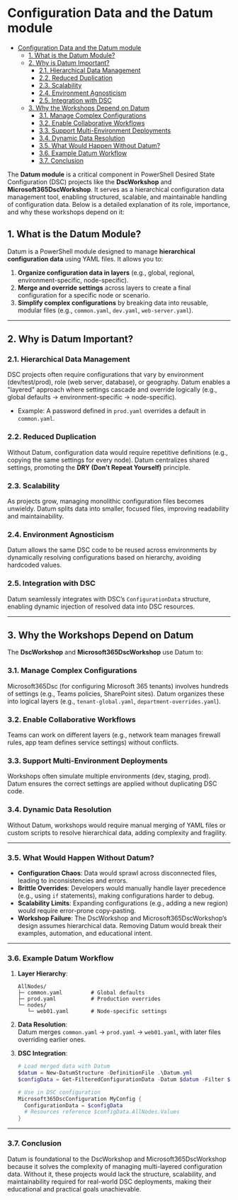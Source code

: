 # Configuration Data and the Datum module

- [Configuration Data and the Datum module](#configuration-data-and-the-datum-module)
  - [1. What is the Datum Module?](#1-what-is-the-datum-module)
  - [2. Why is Datum Important?](#2-why-is-datum-important)
    - [2.1. Hierarchical Data Management](#21-hierarchical-data-management)
    - [2.2. Reduced Duplication](#22-reduced-duplication)
    - [2.3. Scalability](#23-scalability)
    - [2.4. Environment Agnosticism](#24-environment-agnosticism)
    - [2.5. Integration with DSC](#25-integration-with-dsc)
  - [3. Why the Workshops Depend on Datum](#3-why-the-workshops-depend-on-datum)
    - [3.1. Manage Complex Configurations](#31-manage-complex-configurations)
    - [3.2. Enable Collaborative Workflows](#32-enable-collaborative-workflows)
    - [3.3. Support Multi-Environment Deployments](#33-support-multi-environment-deployments)
    - [3.4. Dynamic Data Resolution](#34-dynamic-data-resolution)
    - [3.5. What Would Happen Without Datum?](#35-what-would-happen-without-datum)
    - [3.6. Example Datum Workflow](#36-example-datum-workflow)
    - [3.7. Conclusion](#37-conclusion)


The **Datum module** is a critical component in PowerShell Desired State Configuration (DSC) projects like the **DscWorkshop** and **Microsoft365DscWorkshop**. It serves as a hierarchical configuration data management tool, enabling structured, scalable, and maintainable handling of configuration data. Below is a detailed explanation of its role, importance, and why these workshops depend on it:

## 1. What is the Datum Module?

Datum is a PowerShell module designed to manage **hierarchical configuration data** using YAML files. It allows you to:

1. **Organize configuration data in layers** (e.g., global, regional, environment-specific, node-specific).
2. **Merge and override settings** across layers to create a final configuration for a specific node or scenario.
3. **Simplify complex configurations** by breaking data into reusable, modular files (e.g., `common.yaml`, `dev.yaml`, `web-server.yaml`).

---

## 2. Why is Datum Important?

### 2.1. Hierarchical Data Management

DSC projects often require configurations that vary by environment (dev/test/prod), role (web server, database), or geography. Datum enables a "layered" approach where settings cascade and override logically (e.g., global defaults → environment-specific → node-specific).

- Example: A password defined in `prod.yaml` overrides a default in `common.yaml`.

### 2.2. Reduced Duplication

Without Datum, configuration data would require repetitive definitions (e.g., copying the same settings for every node). Datum centralizes shared settings, promoting the **DRY (Don’t Repeat Yourself)** principle.

### 2.3. Scalability

As projects grow, managing monolithic configuration files becomes unwieldy. Datum splits data into smaller, focused files, improving readability and maintainability.

### 2.4. Environment Agnosticism

Datum allows the same DSC code to be reused across environments by dynamically resolving configurations based on hierarchy, avoiding hardcoded values.

### 2.5. Integration with DSC

Datum seamlessly integrates with DSC’s `ConfigurationData` structure, enabling dynamic injection of resolved data into DSC resources.

---

## 3. Why the Workshops Depend on Datum

The **DscWorkshop** and **Microsoft365DscWorkshop** use Datum to:

### 3.1. Manage Complex Configurations

Microsoft365Dsc (for configuring Microsoft 365 tenants) involves hundreds of settings (e.g., Teams policies, SharePoint sites). Datum organizes these into logical layers (e.g., `tenant-global.yaml`, `department-overrides.yaml`).

### 3.2. Enable Collaborative Workflows

Teams can work on different layers (e.g., network team manages firewall rules, app team defines service settings) without conflicts.

### 3.3. Support Multi-Environment Deployments

Workshops often simulate multiple environments (dev, staging, prod). Datum ensures the correct settings are applied without duplicating DSC code.

### 3.4. Dynamic Data Resolution

Without Datum, workshops would require manual merging of YAML files or custom scripts to resolve hierarchical data, adding complexity and fragility.

---

### 3.5. What Would Happen Without Datum?

- **Configuration Chaos**: Data would sprawl across disconnected files, leading to inconsistencies and errors.
- **Brittle Overrides**: Developers would manually handle layer precedence (e.g., using `if` statements), making configurations harder to debug.
- **Scalability Limits**: Expanding configurations (e.g., adding a new region) would require error-prone copy-pasting.
- **Workshop Failure**: The DscWorkshop and Microsoft365DscWorkshop’s design assumes hierarchical data. Removing Datum would break their examples, automation, and educational intent.

---

### 3.6. Example Datum Workflow

1. **Layer Hierarchy**:  

   ```
   AllNodes/
   ├─ common.yaml         # Global defaults
   ├─ prod.yaml           # Production overrides
   └─ nodes/
      └─ web01.yaml       # Node-specific settings
   ```

2. **Data Resolution**:  
   Datum merges `common.yaml` → `prod.yaml` → `web01.yaml`, with later files overriding earlier ones.

3. **DSC Integration**:  

   ```powershell
   # Load merged data with Datum
   $datum = New-DatumStructure -DefinitionFile .\Datum.yml
   $configData = Get-FilteredConfigurationData -Datum $datum -Filter $nodeName

   # Use in DSC configuration
   Microsoft365DscConfiguration MyConfig {
     ConfigurationData = $configData
     # Resources reference $configData.AllNodes.Values
   }
   ```

---

### 3.7. Conclusion

Datum is foundational to the DscWorkshop and Microsoft365DscWorkshop because it solves the complexity of managing multi-layered configuration data. Without it, these projects would lack the structure, scalability, and maintainability required for real-world DSC deployments, making their educational and practical goals unachievable.

